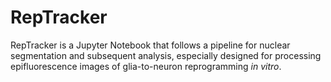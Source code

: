 # RepTracker
RepTracker is a Jupyter Notebook that follows a pipeline for nuclear segmentation and subsequent analysis, especially designed for processing epifluorescence images of glia-to-neuron reprogramming *in vitro*.
